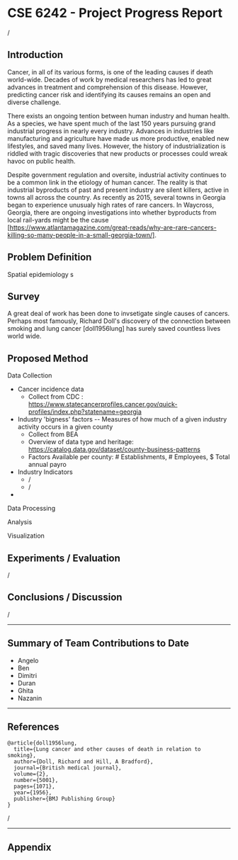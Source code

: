 # CSE 6242 - Project Progress Report

/

## Introduction

Cancer, in all of its various forms, is one of the leading causes if death world-wide.  Decades of work by medical researchers has led to great advances in treatment and comprehension of this disease. However, predicting cancer risk and identifying its causes remains an open and diverse challenge. 



There exists an ongoing tention between human industry and human health. As a species, we have spent much of the last 150 years pursuing grand industrial progress in nearly every industry. Advances in industries like manufacturing and agriculture have made us more productive, enabled new lifestyles, and saved many lives. However, the history of industrialization is riddled with tragic discoveries that new products or processes could wreak havoc on public health.



Despite government regulation and oversite, industrial activity continues to be a common link in the etiology of human cancer. The reality is that industrial byproducts of past and present industry are silent killers, active in towns all across the country. As recently as 2015, several towns in Georgia began to experience unusualy high rates of rare cancers. In Waycross, Georgia, there are ongoing investigations into whether byproducts from local rail-yards might be the cause [https://www.atlantamagazine.com/great-reads/why-are-rare-cancers-killing-so-many-people-in-a-small-georgia-town/].



## Problem Definition

Spatial epidemiology s

## Survey

A great deal of work has been done to invsetigate single causes of cancers.  Perhaps most famously, Richard Doll's discovery of the connection between smoking and lung cancer [doll1956lung] has surely saved countless lives world wide.



## Proposed Method

Data Collection

- Cancer incidence data 
  - Collect from CDC : https://www.statecancerprofiles.cancer.gov/quick-profiles/index.php?statename=georgia
- Industry 'bigness' factors -- Measures of how much of a given industry activity occurs in a given county
  - Collect from BEA
  - Overview of data type and heritage: https://catalog.data.gov/dataset/county-business-patterns
  - Factors Available per county: # Establishments, # Employees, $ Total annual payro
- Industry Indicators
  - /
  - /
- 

Data Processing

Analysis

Visualization

## Experiments / Evaluation

/

## Conclusions / Discussion

/

---

## Summary of Team Contributions to Date

- Angelo
- Ben
- Dimitri
- Duran
- Ghita
- Nazanin

---

## References

```
@article{doll1956lung,
  title={Lung cancer and other causes of death in relation to smoking},
  author={Doll, Richard and Hill, A Bradford},
  journal={British medical journal},
  volume={2},
  number={5001},
  pages={1071},
  year={1956},
  publisher={BMJ Publishing Group}
}
```

/

---

## Appendix

